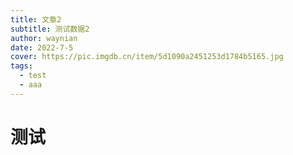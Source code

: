 ```yaml
---
title: 文章2
subtitle: 测试数据2
author: waynian
date: 2022-7-5
cover: https://pic.imgdb.cn/item/5d1090a2451253d1784b5165.jpg
tags: 
  - test
  - aaa
---
```


# 测试